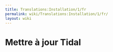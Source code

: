 ```yaml
---
title: Translations:Installation/1/fr
permalink: wiki/Translations:Installation/1/fr/
layout: wiki
---
```


# Mettre à jour Tidal
